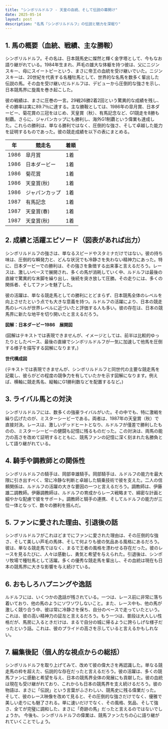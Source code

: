```yaml
---
title: "シンボリルドルフ - 天皇の血統、そして伝説の幕開け"
date: 2025-05-14
layout: post
description: "名馬『シンボリルドルフ』の伝説と魅力を深堀り"
---
```


## 1. 馬の概要（血統、戦績、主な勝鞍）

シンボリルドルフ。その名は、日本競馬史に燦然と輝く金字塔として、今もなお語り継がれている。1984年生まれ、芦毛の雄大な体躯を持つ彼は、父にニジンスキー、母にスイートピーという、まさに帝王の血統を受け継いでいた。ニジンスキーは、20世紀を代表する名種牡馬として、世界的な名馬を数多く輩出した伝説の馬。その血を受け継いだルドルフは、デビューから圧倒的な強さを示し、日本競馬界に旋風を巻き起こした。

彼の戦績は、まさに圧巻の一言。29戦26勝2着2回という驚異的な成績を残し、その勝率は実に89.7％に達する。主な勝鞍としては、1986年の皐月賞、日本ダービー、菊花賞の三冠をはじめ、天皇賞（秋）、有馬記念など、G1競走を8勝も制覇。さらに、ジャパンカップにも勝利し、海外G1制覇という偉業も達成した。これらの勝利は、単なる勝利ではなく、圧倒的な強さ、そして卓越した能力を証明するものであった。彼の競走成績を以下の表にまとめる。

| 年 | 競走名 | 着順 |
|---|---|---|
| 1986 | 皐月賞 | 1着 |
| 1986 | 日本ダービー | 1着 |
| 1986 | 菊花賞 | 1着 |
| 1986 | 天皇賞(秋) | 1着 |
| 1986 | ジャパンカップ | 1着 |
| 1987 | 有馬記念 | 1着 |
| 1987 | 天皇賞(春) | 1着 |
| 1987 | 天皇賞(秋) | 1着 |


## 2. 成績と活躍エピソード（図表があれば出力）

シンボリルドルフの強さは、単なるスピードやスタミナだけではない。彼の持ち味は、圧倒的な瞬発力と、どんな状況でも冷静さを失わない精神力にあった。特に、日本ダービーでの勝利は、その強さを象徴する出来事と言えるだろう。レースは、激しいペースで展開され、多くの馬が消耗していく中、ルドルフは最後の直線で驚異的な末脚を繰り出し、後続を突き放して圧勝。その走りには、多くの関係者、そしてファンを魅了した。

彼の活躍は、単なる競走馬としての勝利にとどまらず、日本競馬全体のレベルを向上させたという点でも大きな意義を持つ。ルドルフの活躍により、日本の競走馬のレベルが世界レベルに近づいたと評価する人も多い。彼の存在は、日本の競馬界に新たな地平を切り開いたと言えるだろう。

**図解：日本ダービー1986　展開図**

(図解はテキストでは表現できませんが、イメージとしては、前半は比較的ゆったりとしたペース、最後の直線でシンボリルドルフが一気に加速して他馬を圧倒する様子を描写する図解になります。)


**世代構成図**

(テキストでは表現できませんが、シンボリルドルフと同世代の主要な競走馬を記載し、彼らがどの程度の競争力を有していたかを示す図解になります。例えば、横軸に競走馬名、縦軸にG1勝利数などを配置するなど。)


## 3. ライバル馬との対決

シンボリルドルフには、数多くの強豪ライバルがいた。その中でも、特に激戦を繰り広げたのが、ミスターシービーである。両者は、1987年の天皇賞（秋）で直接対決。レースは、激しいデッドヒートとなり、ルドルフが僅差で勝利したものの、ミスターシービーの健闘も記憶に残るものだった。この対決は、両馬の能力の高さを改めて証明するとともに、競馬ファンの記憶に深く刻まれた名勝負として語り継がれている。


## 4. 騎手や調教師との関係性

シンボリルドルフの騎手は、岡部幸雄騎手。岡部騎手は、ルドルフの能力を最大限に引き出すべく、常に冷静な判断と卓越した騎乗技術で彼を支えた。二人の信頼関係は、ルドルフの活躍の大きな要因の一つと言えるだろう。調教師は、伊藤雄二調教師。伊藤調教師は、ルドルフの育成からレース戦略まで、綿密な計画と細やかな配慮で彼をサポート。調教師と騎手の連携、そしてルドルフの能力が三位一体となって、数々の勝利を掴んだ。


## 5. ファンに愛された理由、引退後の話

シンボリルドルフがこれほどまでにファンに愛された理由は、その圧倒的な強さ、そして美しい芦毛の馬体、そして何よりも彼の気品ある風格にあるだろう。彼は、単なる競走馬ではなく、まるで王者の風格を漂わせる存在だった。彼のレースを見るたびに、人々は感動し、勇気と希望を与えられた。引退後は、シンボリ牧場で種牡馬として活躍。多くの優秀な競走馬を輩出し、その血統は現在も日本の競馬界に大きな影響を与え続けている。


## 6. おもしろハプニングや逸話

ルドルフには、いくつかの逸話が残されている。一つは、レース前に非常に落ち着いており、他の馬のようにソワソワしないこと。また、レース中も、他の馬が激しく競り合う中、彼は常に冷静さを保ち、自分のペースで走っていたという。これは、彼の高い精神力の証左と言えるだろう。もう一つは、普段は大人しい性格だが、馬房に入るときだけは、まるで自分の城に帰るように誇らしげな様子だったという話。これは、彼のプライドの高さを示していると言えるかもしれない。


## 7. 編集後記（個人的な視点からの総括）

シンボリルドルフを取り上げてみて、改めて彼の偉大さを再認識した。単なる競走馬の枠を超えた、伝説的な存在だったと言えるだろう。彼の活躍は、多くの競馬ファンに感動と希望を与え、日本の競馬界全体の発展にも貢献した。彼の血統は現在も受け継がれており、これからも日本の競馬界を支え続けるだろう。彼の物語は、まさに「伝説」という言葉がふさわしい、競馬史に残る偉業だった。  そして、彼のレース映像を改めて見ると、その圧倒的な強さだけでなく、優雅で美しい走りにも魅了される。単に速いだけでなく、その風格、気品、そして強さ、全てが完璧に調和した、まさに「奇跡の馬」だったと言えるのではないでしょうか。  今後も、シンボリルドルフの偉業は、競馬ファンたちの心に語り継がれていくことでしょう。
